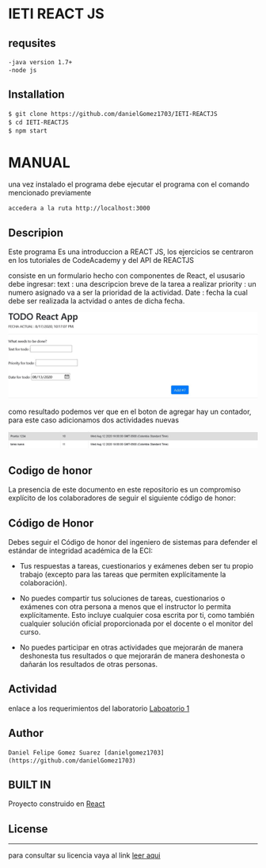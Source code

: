 
# IETI REACT JS

## requsites
    -java version 1.7+
    -node js

## Installation
 ```sh
$ git clone https://github.com/danielGomez1703/IETI-REACTJS
$ cd IETI-REACTJS
$ npm start
```

# MANUAL
  una vez instalado el programa debe ejecutar el programa con el comando mencionado previamente
  
	accedera a la ruta http://localhost:3000 

## Descripion
 Este programa Es una introduccion a REACT JS, los ejercicios se centraron en los tutoriales de CodeAcademy y del API de REACTJS
 
 consiste en un formulario hecho con componentes de React, el ususario debe ingresar:
	text : una descripcion breve de la tarea a realizar
	priority : un numero asignado va  a ser la prioridad de la actividad.
	Date : fecha la cual debe ser realizada la actvidad o antes de dicha fecha.
	
![formulario](https://github.com/danielGomez1703/IETI-REACTJS/blob/master/resources/formulario.JPG)

como resultado podemos ver que en el  boton de agregar hay un contador, para este caso adicionamos dos actividades nuevas

![evidence](https://github.com/danielGomez1703/IETI-REACTJS/blob/master/resources/evidence1.JPG)

## Codigo de honor

La presencia de este documento en este repositorio es un compromiso explícito de los colaboradores de seguir el siguiente código de honor:

Código de Honor
------
Debes seguir el Código de honor del ingeniero de sistemas para defender el estándar de integridad académica de la ECI:

- Tus respuestas a tareas, cuestionarios y exámenes deben ser tu propio trabajo (excepto para las tareas que permiten explícitamente la colaboración).

- No puedes compartir tus soluciones de tareas, cuestionarios o exámenes con otra persona a menos que el instructor lo permita explícitamente. Esto incluye cualquier cosa escrita por ti, como también cualquier solución oficial proporcionada por el docente o el monitor del curso.

- No puedes participar en otras actividades que mejorarán de manera deshonesta tus resultados o que mejorarán de manera deshonesta o dañarán los resultados de otras personas.

	
## Actividad 

enlace a los requerimientos del laboratorio [Laboatorio 1 ](https://github.com/ieti-eci/1.1-react-intro)
## Author
    Daniel Felipe Gomez Suarez [danielgomez1703](https://github.com/danielGomez1703)
    
## BUILT IN
   Proyecto construido en [React](https://reactjs.org/)
   
## License
----
para consultar su licencia vaya al link 
[leer aqui](https://github.com/danielGomez1703/ARSW-Primer/blob/master/LICENSE.txt)